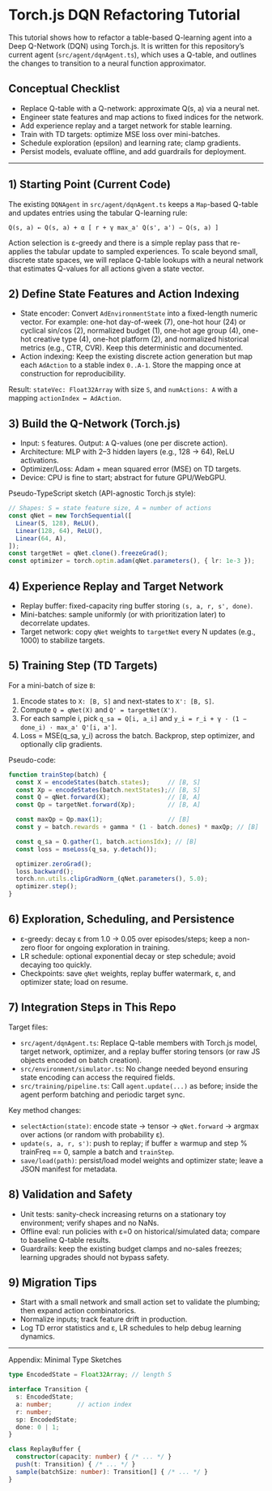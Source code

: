 # Torch.js DQN Refactoring Tutorial

This tutorial shows how to refactor a table-based Q-learning agent into a Deep Q-Network (DQN) using Torch.js. It is written for this repository’s current agent (`src/agent/dqnAgent.ts`), which uses a Q-table, and outlines the changes to transition to a neural function approximator.

## Conceptual Checklist

- Replace Q-table with a Q-network: approximate Q(s, a) via a neural net.
- Engineer state features and map actions to fixed indices for the network.
- Add experience replay and a target network for stable learning.
- Train with TD targets: optimize MSE loss over mini-batches.
- Schedule exploration (epsilon) and learning rate; clamp gradients.
- Persist models, evaluate offline, and add guardrails for deployment.

---

## 1) Starting Point (Current Code)

The existing `DQNAgent` in `src/agent/dqnAgent.ts` keeps a `Map`-based Q-table and updates entries using the tabular Q-learning rule:

```
Q(s, a) ← Q(s, a) + α [ r + γ max_a' Q(s', a') − Q(s, a) ]
```

Action selection is ε-greedy and there is a simple replay pass that re-applies the tabular update to sampled experiences. To scale beyond small, discrete state spaces, we will replace Q-table lookups with a neural network that estimates Q-values for all actions given a state vector.

## 2) Define State Features and Action Indexing

- State encoder: Convert `AdEnvironmentState` into a fixed-length numeric vector. For example: one-hot day-of-week (7), one-hot hour (24) or cyclical sin/cos (2), normalized budget (1), one-hot age group (4), one-hot creative type (4), one-hot platform (2), and normalized historical metrics (e.g., CTR, CVR). Keep this deterministic and documented.
- Action indexing: Keep the existing discrete action generation but map each `AdAction` to a stable index `0..A-1`. Store the mapping once at construction for reproducibility.

Result: `stateVec: Float32Array` with size `S`, and `numActions: A` with a mapping `actionIndex ↔ AdAction`.

## 3) Build the Q-Network (Torch.js)

- Input: `S` features. Output: `A` Q-values (one per discrete action).
- Architecture: MLP with 2–3 hidden layers (e.g., 128 → 64), ReLU activations.
- Optimizer/Loss: Adam + mean squared error (MSE) on TD targets.
- Device: CPU is fine to start; abstract for future GPU/WebGPU.

Pseudo-TypeScript sketch (API-agnostic Torch.js style):

```ts
// Shapes: S = state feature size, A = number of actions
const qNet = new TorchSequential([
  Linear(S, 128), ReLU(),
  Linear(128, 64), ReLU(),
  Linear(64, A),
]);
const targetNet = qNet.clone().freezeGrad();
const optimizer = torch.optim.adam(qNet.parameters(), { lr: 1e-3 });
```

## 4) Experience Replay and Target Network

- Replay buffer: fixed-capacity ring buffer storing `(s, a, r, s', done)`.
- Mini-batches: sample uniformly (or with prioritization later) to decorrelate updates.
- Target network: copy `qNet` weights to `targetNet` every N updates (e.g., 1000) to stabilize targets.

## 5) Training Step (TD Targets)

For a mini-batch of size `B`:

1. Encode states to `X: [B, S]` and next-states to `X': [B, S]`.
2. Compute `Q = qNet(X)` and `Q' = targetNet(X')`.
3. For each sample i, pick `q_sa = Q[i, a_i]` and `y_i = r_i + γ · (1 − done_i) · max_a' Q'[i, a']`.
4. Loss = MSE(q_sa, y_i) across the batch. Backprop, step optimizer, and optionally clip gradients.

Pseudo-code:

```ts
function trainStep(batch) {
  const X = encodeStates(batch.states);     // [B, S]
  const Xp = encodeStates(batch.nextStates);// [B, S]
  const Q = qNet.forward(X);                // [B, A]
  const Qp = targetNet.forward(Xp);         // [B, A]

  const maxQp = Qp.max(1);                  // [B]
  const y = batch.rewards + gamma * (1 - batch.dones) * maxQp; // [B]

  const q_sa = Q.gather(1, batch.actionsIdx); // [B]
  const loss = mseLoss(q_sa, y.detach());

  optimizer.zeroGrad();
  loss.backward();
  torch.nn.utils.clipGradNorm_(qNet.parameters(), 5.0);
  optimizer.step();
}
```

## 6) Exploration, Scheduling, and Persistence

- ε-greedy: decay ε from 1.0 → 0.05 over episodes/steps; keep a non-zero floor for ongoing exploration in training.
- LR schedule: optional exponential decay or step schedule; avoid decaying too quickly.
- Checkpoints: save `qNet` weights, replay buffer watermark, ε, and optimizer state; load on resume.

## 7) Integration Steps in This Repo

Target files:

- `src/agent/dqnAgent.ts`: Replace Q-table members with Torch.js model, target network, optimizer, and a replay buffer storing tensors (or raw JS objects encoded on batch creation).
- `src/environment/simulator.ts`: No change needed beyond ensuring state encoding can access the required fields.
- `src/training/pipeline.ts`: Call `agent.update(...)` as before; inside the agent perform batching and periodic target sync.

Key method changes:

- `selectAction(state)`: encode state → tensor → `qNet.forward` → argmax over actions (or random with probability ε).
- `update(s, a, r, s')`: push to replay; if buffer ≥ warmup and step % trainFreq == 0, sample a batch and `trainStep`.
- `save/load(path)`: persist/load model weights and optimizer state; leave a JSON manifest for metadata.

## 8) Validation and Safety

- Unit tests: sanity-check increasing returns on a stationary toy environment; verify shapes and no NaNs.
- Offline eval: run policies with ε=0 on historical/simulated data; compare to baseline Q-table results.
- Guardrails: keep the existing budget clamps and no-sales freezes; learning upgrades should not bypass safety.

## 9) Migration Tips

- Start with a small network and small action set to validate the plumbing; then expand action combinatorics.
- Normalize inputs; track feature drift in production.
- Log TD error statistics and ε, LR schedules to help debug learning dynamics.

---

Appendix: Minimal Type Sketches

```ts
type EncodedState = Float32Array; // length S

interface Transition {
  s: EncodedState;
  a: number;       // action index
  r: number;
  sp: EncodedState;
  done: 0 | 1;
}

class ReplayBuffer {
  constructor(capacity: number) { /* ... */ }
  push(t: Transition) { /* ... */ }
  sample(batchSize: number): Transition[] { /* ... */ }
}
```

